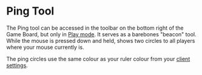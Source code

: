 # Ping Tool

The Ping tool can be accessed in the toolbar on the bottom right of the Game Board, but only in [Play mode](/docs/tools-overview/#tools-and-modes).
It serves as a barebones "beacon" tool.
While the mouse is pressed down and held, shows two circles to all players where your mouse currently is.

The ping circles use the same colour as your ruler colour from your [client settings](/docs/player/settings/).
